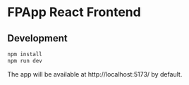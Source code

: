 # FPApp React Frontend

## Development

```bash
npm install
npm run dev
```

The app will be available at http://localhost:5173/ by default.
